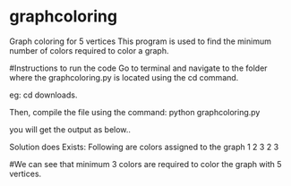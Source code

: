 # graphcoloring
Graph coloring for 5 vertices
This program is used to find the minimum number of colors required to color a graph.


#Instructions to run the code
Go to terminal and navigate to the folder where the graphcoloring.py is located using the cd command.

eg: cd downloads.

Then, compile the file using the command: python graphcoloring.py

you will get the output as below..

Solution does Exists: Following are colors assigned to the graph 
1 2 3 2 3                                                                  

#We can see that minimum 3 colors are required to color the graph with 5 vertices. 
